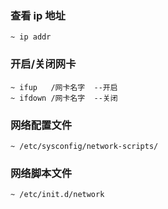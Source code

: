 ### 查看 ip 地址

```shell
~ ip addr
```

### 开启/关闭网卡

```shell
~ ifup   /网卡名字  --开启
~ ifdown /网卡名字  --关闭
```

### 网络配置文件

```shell
~ /etc/sysconfig/network-scripts/
```

### 网络脚本文件

```shell
~ /etc/init.d/network
```
